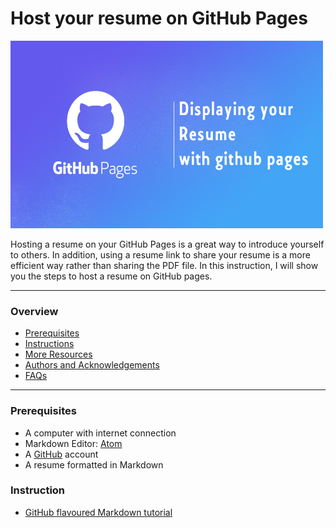 # Host your resume on GitHub Pages
<img src="https://github.com/ZhijieZheng-UM/ZhijieZheng-UM.github.io/blob/main/image.png" alt="page"
	title="page" width="500" height="300" />


Hosting a resume on your GitHub Pages is a great way to introduce yourself to others. In addition, using a resume link to share your resume is a more efficient way rather than sharing the PDF file. In this instruction, I will show you the steps to host a resume on GitHub pages.

----
### Overview
- [Prerequisites](#prerequisites)
- [Instructions](#instructions)
- [More Resources](#more-resources)
- [Authors and Acknowledgements](#authors-and-acknowledgments)
- [FAQs](#faqs)
-----
### Prerequisites
* A computer with internet connection
* Markdown Editor: [Atom](https://atom.io/)
* A [GitHub](https://github.com/) account
* A resume formatted in Markdown

### Instruction
* [GitHub flavoured Markdown tutorial](https://guides.github.com/features/mastering-markdown/)
